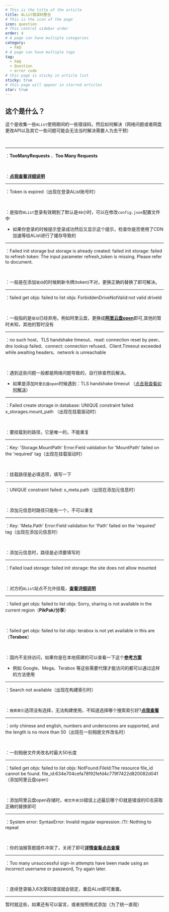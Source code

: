 ```yaml
---
# This is the title of the article
title: AList错误码整合
# This is the icon of the page
icon: question
# This control sidebar order
order: 4
# A page can have multiple categories
category:
  - FAQ
# A page can have multiple tags
tag:
  - FAQ
  - Question
  - error code
# this page is sticky in article list
sticky: true
# this page will appear in starred articles
star: true
---
```


## 这个是什么？

这个是收集一些`AList`使用期间的一些错误码，然后如何解决（网络问题或者网盘更改API以及其它一些问题可能会无法当时解决需要人为去干预）

<br/>

-----

<Badge text="Q" type="warning" vertical="middle" />：**TooManyRequests** 、**Too Many Requests**

<br/>

<Badge text="A" type="info" vertical="middle" />：[**点我查看详细说明**](../guide/drivers/aliyundrive_open.md)

-----

<Badge text="Q" type="warning" vertical="middle" />：Token is expired（出现在登录AList账号时）

<br/>

<Badge text="A" type="info" vertical="middle" />：是指你`AList`登录有效期到了默认是`48`小时，可以在修改`config.json`配置文件中

- 如果你登录的时候提示登录成功然后又显示这个提示，检查你是否使用了CDN加速等给AList进行了缓存导致的

-----

<Badge text="Q" type="warning" vertical="middle" />：Failed init storage but storage is already created: failed init storage: failed to refresh token: The input parameter refresh_token is missing. Please refer to document.

<br/>

<Badge text="A" type="info" vertical="middle" />：一般是在添加`驱动`的时候刷新令牌(token)不对，更换正确的替换了即可解决。

-----

<Badge text="Q" type="warning" vertical="middle" />：failed get objs: failed to list objs: ForbiddenDriveNotValid:not valid driveld

<br/>

<Badge text="A" type="info" vertical="middle" />：一般指的是`驱动`已经弃用，例如阿里云盘，更换成[**阿里云盘open**](../guide/drivers/aliyundrive_open.md)即可,其他的暂时未知，其他的暂时没有

-----

<Badge text="Q" type="warning" vertical="middle" />：no such host、TLS handshake timeout、read: connection reset by peer、dns lookup failed、connect: connection refused、Client.Timeout exceeded while awaiting headers、network is unreachable

<br/>

<Badge text="A" type="info" vertical="middle" />：遇到这些问题一般都是网络问题导致的，自行排查然后解决。

- 如果是添加`阿里云盘open`时候遇到：TLS handshake timeout （[点击我查看如何解决](./why.md#添加阿里云盘-分享-时提示-提示post-https-auth-aliyundrive-com-v2-account-token-net-http-tls-handshake-timeout)）

-----

<Badge text="Q" type="warning" vertical="middle" />：Failed create storage in database: UNIQUE constraint failed: x_storages.mount_path （出现在挂载驱动时）

<br/>

<Badge text="A" type="info" vertical="middle" />：要挂载到的路径，它是唯一的，不能重复

-----

<Badge text="Q" type="warning" vertical="middle" />：Key: 'Storage.MountPath' Error:Field validation for 'MountPath' failed on the 'required' tag（出现在挂载驱动时）

<br/>

<Badge text="A" type="info" vertical="middle" />：挂载路径是必填选项，填写一下

-----

<Badge text="Q" type="warning" vertical="middle" />：UNIQUE constraint failed: x_meta.path（出现在添加元信息时）

<br/>

<Badge text="A" type="info" vertical="middle" />：添加元信息时路径只能有一个，不可以重复

-----

<Badge text="Q" type="warning" vertical="middle" />：Key: 'Meta.Path' Error:Field validation for 'Path' failed on the 'required' tag（出现在添加元信息时）

<br/>

<Badge text="A" type="info" vertical="middle" />：添加元信息时，路径是必须要填写的

-----

<Badge text="Q" type="warning" vertical="middle" />：Failed load storage: failed init storage: the site does not allow mounted

<br/>

<Badge text="A" type="info" vertical="middle" />：对方的`AList`站点不允许挂载，[**查看详细说明**](../guide/drivers/Alist%20V2%20V3.md#链接)

-----

<Badge text="Q" type="warning" vertical="middle" />：failed get objs: failed to list objs: Sorry, sharing is not available in the current region（**PikPak/分享**）

<br/>

<Badge text="Q" type="warning" vertical="middle" />：failed get objs: failed to list objs: terabox is not yet available in this are（**Terabox**）

<br/>

<Badge text="A" type="info" vertical="middle" />：国内不支持访问，如果你是在本地搭建的可以查看一下这个[**参考方案**](https://anwen-anyi.github.io/index/07-wenti.html#_41-alist如何-使用-吃到-代理-proxy)

- 例如 Google、Mega、Terabox 等这些需要代理才能访问的都可以通过这样的方法使用

-----

<Badge text="Q" type="warning" vertical="middle" />：Search not available（出现在构建索引时）

<br/>

<Badge text="A" type="info" vertical="middle" />：`搜索索引`选项没有选择，无法构建使用，不知道选择哪个搜索索引好?[**点我查看**](../guide/advanced/search.md#不同搜索索引之间的差异)

-----

<Badge text="Q" type="warning" vertical="middle" />：only chinese and english, numbers and underscores are supported, and the length is no more than 50（出现在一刻相册文件改名时）

<br/>

<Badge text="A" type="info" vertical="middle" />：一刻相册文件夹改名时最大50长度

-----

<Badge text="Q" type="warning" vertical="middle" />：failed get objs: failed to list objs: NotFound.FileId:The resource file_id cannot be found. file_id:634e704cefa78f92fefd4c779f7422d820082d041（添加阿里云盘open）

<br/>

<Badge text="A" type="info" vertical="middle" />：添加阿里云盘open存储时，`根文件夹ID`错误上述最后哪个ID就是错误的ID去获取正确的替换即可

-----

<Badge text="Q" type="warning" vertical="middle" />：System error: SyntaxError: Invalid regular expression: /?/: Nothing to repeat

<br/>

<Badge text="A" type="info" vertical="middle" />：你的油猴答题插件冲突了，关闭了即可[**详情查看点击查看**](https://github.com/alist-org/alist/discussions/2399)

-----

<Badge text="Q" type="warning" vertical="middle" />：Too many unsuccessful sign-in attempts have been made using an incorrect username or password, Try again later.

<br/>

<Badge text="A" type="info" vertical="middle" />：连续登录输入6次密码错误就会锁定，重启AList即可重置。

-----

暂时就这些，如果还有可以留言，或者按照格式添加（为了统一直观）

